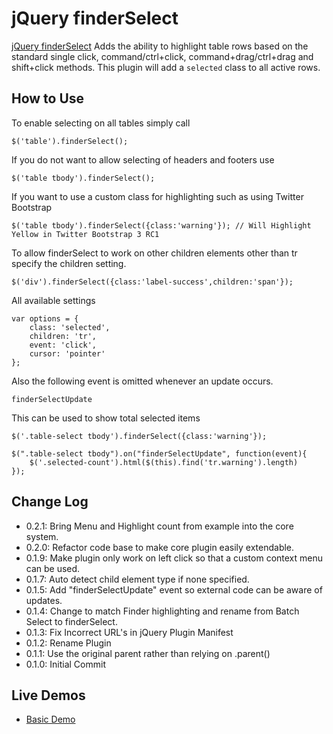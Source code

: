 # jQuery finderSelect

[jQuery finderSelect](http://github.com/evulse/finderselect) Adds the ability to highlight table rows based on the standard single click, command/ctrl+click, command+drag/ctrl+drag and shift+click methods. This plugin will add a `selected` class to all active rows.

## How to Use

To enable selecting on all tables simply call

    $('table').finderSelect();

If you do not want to allow selecting of headers and footers use

    $('table tbody').finderSelect();

If you want to use a custom class for highlighting such as using Twitter Bootstrap

    $('table tbody').finderSelect({class:'warning'}); // Will Highlight Yellow in Twitter Bootstrap 3 RC1

To allow finderSelect to work on other children elements other than tr specify the children setting.

    $('div').finderSelect({class:'label-success',children:'span'});

All available settings

    var options = {
        class: 'selected',
        children: 'tr',
        event: 'click',
        cursor: 'pointer'
    };

Also the following event is omitted whenever an update occurs.

    finderSelectUpdate

This can be used to show total selected items

    $('.table-select tbody').finderSelect({class:'warning'});

    $(".table-select tbody").on("finderSelectUpdate", function(event){
        $('.selected-count').html($(this).find('tr.warning').length)
    });

## Change Log

*    0.2.1: Bring Menu and Highlight count from example into the core system.
*    0.2.0: Refactor code base to make core plugin easily extendable.
*    0.1.9: Make plugin only work on left click so that a custom context menu can be used.
*    0.1.7: Auto detect child element type if none specified.
*    0.1.5: Add "finderSelectUpdate" event so external code can be aware of updates.
*    0.1.4: Change to match Finder highlighting and rename from Batch Select to finderSelect.
*    0.1.3: Fix Incorrect URL's in jQuery Plugin Manifest
*    0.1.2: Rename Plugin
*    0.1.1: Use the original parent rather than relying on .parent()
*    0.1.0: Initial Commit


## Live Demos
*    [Basic Demo](http://evulse.github.io/finderSelect "jQuery finderSelect - Demo")

